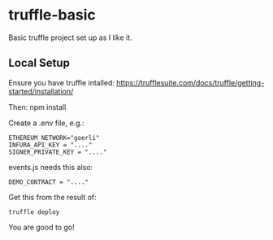 # truffle-basic
Basic truffle project set up as I like it.

## Local Setup
Ensure you have truffle intalled:
https://trufflesuite.com/docs/truffle/getting-started/installation/

Then:
npm install

Create a .env file, e.g.:
```
ETHEREUM_NETWORK="goerli"
INFURA_API_KEY = "...."
SIGNER_PRIVATE_KEY = "...."
```
events.js needs this also:
```
DEMO_CONTRACT = "...."
```
Get this from the result of:
```
truffle deploy
```
You are good to go!
